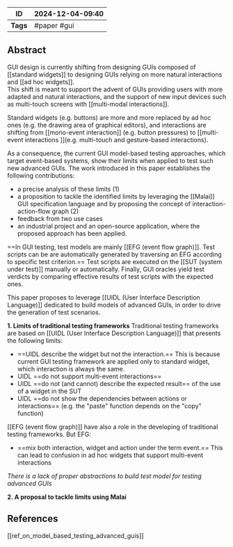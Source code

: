 
| ID       | 2024-12-04-09:40 |
| -------- | ---------------- |
| **Tags** | #paper #gui      |
## Abstract

GUI design is currently shifting from designing GUIs composed of [[standard widgets]] to designing GUIs relying on more natural interactions and [[ad hoc widgets]].  
This shift is meant to support the advent of GUIs providing users with more adapted and natural interactions, and the support of new input devices such as multi-touch screens with [[multi-modal interactions]].

Standard widgets (e.g. buttons) are more and more replaced by ad hoc ones (e.g. the drawing area of graphical editors), and interactions are shifting from [[mono-event interaction]] (e.g. button pressures) to [[multi-event interactions ]](e.g. multi-touch and gesture-based
interactions). 

As a consequence, the current GUI model-based testing approaches, which target event-based systems, show their limits when applied to test such new advanced GUIs. The work introduced in this paper establishes the following contributions:
- a precise analysis of these limits (1)
- a proposition to tackle the identified limits by leveraging the [[Malai]] GUI specification language and by proposing the concept of interaction-action-flow graph (2)
- feedback from two use cases
- an industrial project and an open-source application, where the proposed approach has been applied.

==In GUI testing, test models are mainly [[EFG (event flow graph)]]. Test scripts can be are automatically generated by traversing an EFG according to specific test criterion.== Test scripts are executed on the [[SUT (system under test)]] manually or automatically. Finally, GUI oracles yield test verdicts by comparing effective results of test scripts with the expected ones.

This paper proposes to leverage [[UIDL (User Interface Description Language)]] dedicated to build
models of advanced GUIs, in order to drive the generation of test scenarios.

**1. Limits of traditional testing frameworks**
Traditional testing frameworks are based on [[UIDL (User Interface Description Language)]] that presents the following limits:
- ==UIDL describe the widget but not the interaction.== This is because current GUI testing framework are applied only to standard widget, which interaction is always the same.
- UIDL ==do not support multi-event interactions==
- UIDL ==do not (and cannot) describe the expected result== of the use of a widget in the SUT
- UIDL ==do not show the dependencies between actions or interactions== (e.g. the "paste" function depends on the "copy" function)

 [[EFG (event flow graph)]] have also a role in the developing of traditional testing frameworks. But EFG:
 - ==mix both interaction, widget and action under the term event.== This can lead to confusion in ad hoc widgets that support multi-event interactions

*There is a lack of proper abstractions to build test model for testing advanced GUIs*

**2. A proposal to tackle limits using Malai**


## References
[[ref_on_model_based_testing_advanced_guis]]